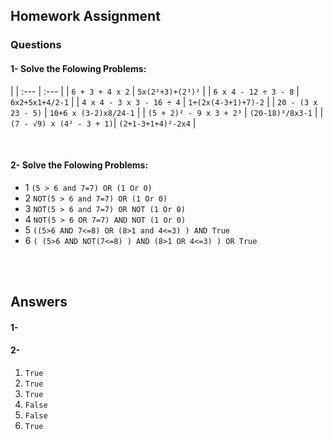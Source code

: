﻿## Homework Assignment

### Questions

#### 1- Solve the Folowing Problems:

|
| :--- | :--- |
| `6 + 3 + 4 x 2` | `5x(2²+3)+(2³)²` |
| `6 x 4 - 12 ÷ 3 - 8` | `6x2+5x1+4/2-1` |
| `4 x 4 - 3 x 3 - 16 ÷ 4` | `1+(2x(4-3+1)+7)-2` |
| `20 - (3 x 23 - 5)` | `10+6 x (3-2)x8/24-1` |
| `(5 + 2)² - 9 x 3 + 2³` | `(20-18)³/8x3-1` |
| `(7 - √9) x (4² - 3 + 1)`| `(2+1-3+1+4)²-2x4` |

<br>

#### 2- Solve the Folowing Problems:


* 1 `(5 > 6 and 7=7) OR (1 Or 0)`
* 2 `NOT(5 > 6 and 7=7) OR (1 Or 0)`
* 3 `NOT(5 > 6 and 7=7) OR NOT (1 Or 0)`
* 4 `NOT(5 > 6 OR 7=7) AND NOT (1 Or 0)`
* 5 `((5>6 AND 7<=8) OR (8>1 and 4<=3) ) AND True`
* 6 `( (5>6 AND NOT(7<=8) ) AND (8>1 OR 4<=3) ) OR True`


<br><br>

## Answers

#### 1- 


#### 2-

1.  `True`
2.  `True`
3.  `True`
4.  `False`
5.  `False`
6.  `True`
